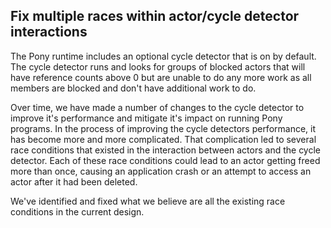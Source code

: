 ## Fix multiple races within actor/cycle detector interactions

The Pony runtime includes an optional cycle detector that is on by default. The cycle detector runs and looks for groups of blocked actors that will have reference counts above 0 but are unable to do any more work as all members are blocked and don't have additional work to do.

Over time, we have made a number of changes to the cycle detector to improve it's performance and mitigate it's impact on running Pony programs. In the process of improving the cycle detectors performance, it has become more and more complicated. That complication led to several race conditions that existed in the interaction between actors and the cycle detector. Each of these race conditions could lead to an actor getting freed more than once, causing an application crash or an attempt to access an actor after it had been deleted.

We've identified and fixed what we believe are all the existing race conditions in the current design.
